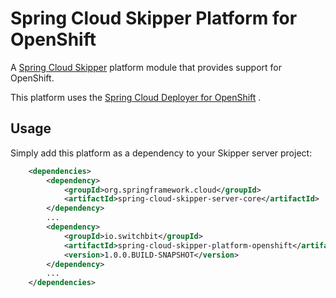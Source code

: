 # Spring Cloud Skipper Platform for OpenShift

A [Spring Cloud Skipper](https://github.com/spring-cloud/spring-cloud-skipper) 
platform module that provides support for OpenShift.

This platform uses the [Spring Cloud Deployer for OpenShift](https://github.com/donovanmuller/spring-cloud-deployer-openshift)
.

## Usage

Simply add this platform as a dependency to your Skipper server project:

```xml
    <dependencies>
        <dependency>
            <groupId>org.springframework.cloud</groupId>
            <artifactId>spring-cloud-skipper-server-core</artifactId>
        </dependency>
        ...
        <dependency>
            <groupId>io.switchbit</groupId>
            <artifactId>spring-cloud-skipper-platform-openshift</artifactId>
            <version>1.0.0.BUILD-SNAPSHOT</version>
        </dependency>
        ...
    </dependencies>        
```
